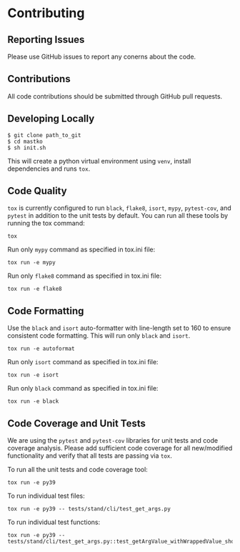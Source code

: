 # Contributing

## Reporting Issues

Please use GitHub issues to report any conerns about the code.

## Contributions

All code contributions should be submitted through GitHub pull requests.

## Developing Locally

```shell
$ git clone path_to_git
$ cd mastko 
$ sh init.sh
```

This will create a python virtual environment using `venv`, install dependencies and runs `tox`.

## Code Quality

`tox` is currently configured to run `black`, `flake8`, `isort`, `mypy`, `pytest-cov`, and `pytest` in addition to the unit tests by default. You can run all these tools by running the tox command:

```
tox
```

Run only `mypy` command as specified in tox.ini file:

```
tox run -e mypy
```

Run only `flake8` command as specified in tox.ini file:

```
tox run -e flake8
```

## Code Formatting

Use the `black` and `isort` auto-formatter with line-length set to 160 to ensure consistent code formatting. This will run only `black` and `isort`.

```
tox run -e autoformat
```

Run only `isort` command as specified in tox.ini file:

```
tox run -e isort
```

Run only `black` command as specified in tox.ini file:

```
tox run -e black
```

## Code Coverage and Unit Tests

We are using the `pytest` and `pytest-cov` libraries for unit tests and code coverage analysis. Please add
sufficient code coverage for all new/modified functionality and verify that all tests are passing via `tox`.

To run all the unit tests and code coverage tool:

```
tox run -e py39
```

To run individual test files:

```
tox run -e py39 -- tests/stand/cli/test_get_args.py
```

To run individual test functions:

```
tox run -e py39 -- tests/stand/cli/test_get_args.py::test_getArgValue_withWrappedValue_shouldReturnValue
```

